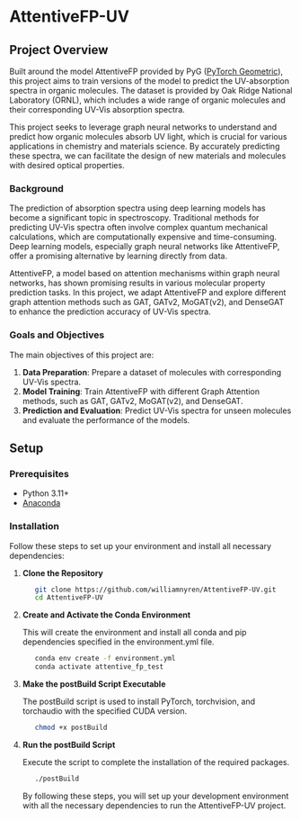 # AttentiveFP-UV

## Project Overview

Built around the model AttentiveFP provided by PyG ([PyTorch Geometric](https://pytorch-geometric.readthedocs.io/)), this project aims to train versions of the model to predict the UV-absorption spectra in organic molecules. The dataset is provided by Oak Ridge National Laboratory (ORNL), which includes a wide range of organic molecules and their corresponding UV-Vis absorption spectra.

This project seeks to leverage graph neural networks to understand and predict how organic molecules absorb UV light, which is crucial for various applications in chemistry and materials science. By accurately predicting these spectra, we can facilitate the design of new materials and molecules with desired optical properties.

### Background

The prediction of absorption spectra using deep learning models has become a significant topic in spectroscopy. Traditional methods for predicting UV-Vis spectra often involve complex quantum mechanical calculations, which are computationally expensive and time-consuming. Deep learning models, especially graph neural networks like AttentiveFP, offer a promising alternative by learning directly from data.

AttentiveFP, a model based on attention mechanisms within graph neural networks, has shown promising results in various molecular property prediction tasks. In this project, we adapt AttentiveFP and explore different graph attention methods such as GAT, GATv2, MoGAT(v2), and DenseGAT to enhance the prediction accuracy of UV-Vis spectra.

### Goals and Objectives

The main objectives of this project are:
1. **Data Preparation**: Prepare a dataset of molecules with corresponding UV-Vis spectra.
2. **Model Training**: Train AttentiveFP with different Graph Attention methods, such as GAT, GATv2, MoGAT(v2), and DenseGAT.
3. **Prediction and Evaluation**: Predict UV-Vis spectra for unseen molecules and evaluate the performance of the models.

## Setup

### Prerequisites

- Python 3.11+
- [Anaconda](https://www.anaconda.com/products/individual)

### Installation

Follow these steps to set up your environment and install all necessary dependencies:

1. **Clone the Repository**

   ```bash
      git clone https://github.com/williamnyren/AttentiveFP-UV.git
      cd AttentiveFP-UV
   ```

2. **Create and Activate the Conda Environment**

   This will create the environment and install all conda and pip dependencies specified in the environment.yml file.

   ```bash
      conda env create -f environment.yml
      conda activate attentive_fp_test
   ```


3. **Make the postBuild Script Executable**

   The postBuild script is used to install PyTorch, torchvision, and torchaudio with the specified CUDA version.

   ```bash
      chmod +x postBuild
   ```
4. **Run the postBuild Script**

   Execute the script to complete the installation of the required packages.

   ```bash
      ./postBuild
   ```

   By following these steps, you will set up your development environment with all the necessary dependencies to run the AttentiveFP-UV project.